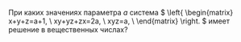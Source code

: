 При каких значениях параметра $a$ система 
$
\left\{ \begin{matrix}
x+y+z=a+1,  \\
xy+yz+zx=2a,  \\
xyz=a,  \\
\end{matrix} \right.
$
имеет решение в вещественных числах?